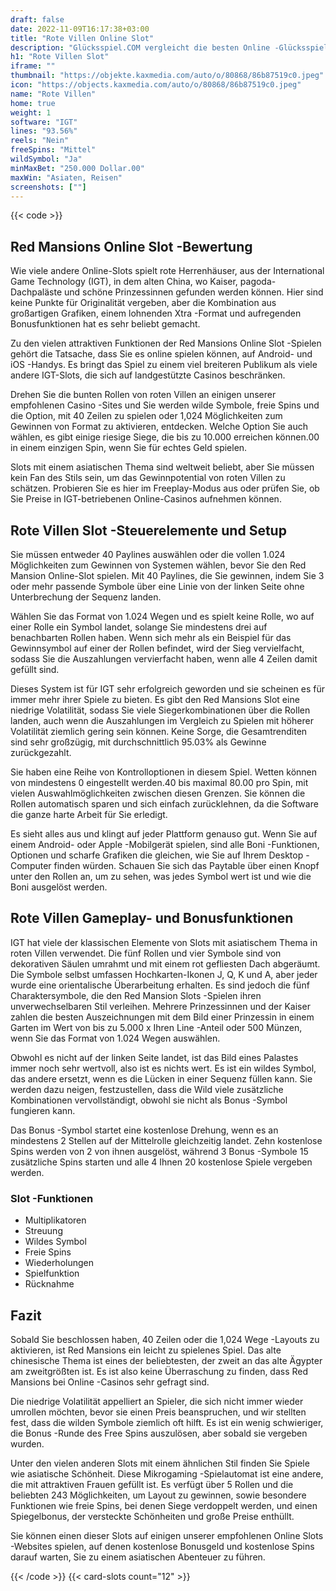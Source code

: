 ```yaml
---
draft: false
date: 2022-11-09T16:17:38+03:00
title: "Rote Villen Online Slot"
description: "Glücksspiel.COM vergleicht die besten Online -Glücksspiel -Sites und -spiele der Kanada.  Unabhängige Produktbewertungen und exklusive Anmeldeangebote. Jetzt spielen!"
h1: "Rote Villen Slot"
iframe: ""
thumbnail: "https://objekte.kaxmedia.com/auto/o/80868/86b87519c0.jpeg"
icon: "https://objects.kaxmedia.com/auto/o/80868/86b87519c0.jpeg"
name: "Rote Villen"
home: true
weight: 1
software: "IGT"
lines: "93.56%"
reels: "Nein"
freeSpins: "Mittel"
wildSymbol: "Ja"
minMaxBet: "250.000 Dollar.00"
maxWin: "Asiaten, Reisen"
screenshots: [""]
---
```


{{< code >}}<h2>Red Mansions Online Slot -Bewertung</h2><p>Wie viele andere Online-Slots spielt rote Herrenhäuser, aus der International Game Technology (IGT), in dem alten China, wo Kaiser, pagoda-Dachpaläste und schöne Prinzessinnen gefunden werden können. Hier sind keine Punkte für Originalität vergeben, aber die Kombination aus großartigen Grafiken, einem lohnenden Xtra -Format und aufregenden Bonusfunktionen hat es sehr beliebt gemacht.</p><p>Zu den vielen attraktiven Funktionen der Red Mansions Online Slot -Spielen gehört die Tatsache, dass Sie es online spielen können, auf Android- und iOS -Handys. Es bringt das Spiel zu einem viel breiteren Publikum als viele andere IGT-Slots, die sich auf landgestützte Casinos beschränken.</p><p>Drehen Sie die bunten Rollen von roten Villen an einigen unserer empfohlenen Casino -Sites und Sie werden wilde Symbole, freie Spins und die Option, mit 40 Zeilen zu spielen oder 1,024 Möglichkeiten zum Gewinnen von Format zu aktivieren, entdecken. Welche Option Sie auch wählen, es gibt einige riesige Siege, die bis zu 10.000 erreichen können.00 in einem einzigen Spin, wenn Sie für echtes Geld spielen.</p><p>Slots mit einem asiatischen Thema sind weltweit beliebt, aber Sie müssen kein Fan des Stils sein, um das Gewinnpotential von roten Villen zu schätzen. Probieren Sie es hier im Freeplay-Modus aus oder prüfen Sie, ob Sie Preise in IGT-betriebenen Online-Casinos aufnehmen können.</p><h2>Rote Villen Slot -Steuerelemente und Setup</h2><p>Sie müssen entweder 40 Paylines auswählen oder die vollen 1.024 Möglichkeiten zum Gewinnen von Systemen wählen, bevor Sie den Red Mansion Online-Slot spielen. Mit 40 Paylines, die Sie gewinnen, indem Sie 3 oder mehr passende Symbole über eine Linie von der linken Seite ohne Unterbrechung der Sequenz landen.</p><p>Wählen Sie das Format von 1.024 Wegen und es spielt keine Rolle, wo auf einer Rolle ein Symbol landet, solange Sie mindestens drei auf benachbarten Rollen haben. Wenn sich mehr als ein Beispiel für das Gewinnsymbol auf einer der Rollen befindet, wird der Sieg vervielfacht, sodass Sie die Auszahlungen vervierfacht haben, wenn alle 4 Zeilen damit gefüllt sind.</p><p>Dieses System ist für IGT sehr erfolgreich geworden und sie scheinen es für immer mehr ihrer Spiele zu bieten. Es gibt den Red Mansions Slot eine niedrige Volatilität, sodass Sie viele Siegerkombinationen über die Rollen landen, auch wenn die Auszahlungen im Vergleich zu Spielen mit höherer Volatilität ziemlich gering sein können. Keine Sorge, die Gesamtrenditen sind sehr großzügig, mit durchschnittlich 95.03% als Gewinne zurückgezahlt.</p><p>Sie haben eine Reihe von Kontrolloptionen in diesem Spiel. Wetten können von mindestens 0 eingestellt werden.40 bis maximal 80.00 pro Spin, mit vielen Auswahlmöglichkeiten zwischen diesen Grenzen. Sie können die Rollen automatisch sparen und sich einfach zurücklehnen, da die Software die ganze harte Arbeit für Sie erledigt.</p><p>Es sieht alles aus und klingt auf jeder Plattform genauso gut. Wenn Sie auf einem Android- oder Apple -Mobilgerät spielen, sind alle Boni -Funktionen, Optionen und scharfe Grafiken die gleichen, wie Sie auf Ihrem Desktop -Computer finden würden. Schauen Sie sich das Paytable über einen Knopf unter den Rollen an, um zu sehen, was jedes Symbol wert ist und wie die Boni ausgelöst werden.</p><h2>Rote Villen Gameplay- und Bonusfunktionen</h2><p>IGT hat viele der klassischen Elemente von Slots mit asiatischem Thema in roten Villen verwendet. Die fünf Rollen und vier Symbole sind von dekorativen Säulen umrahmt und mit einem rot gefliesten Dach abgeräumt. Die Symbole selbst umfassen Hochkarten-Ikonen J, Q, K und A, aber jeder wurde eine orientalische Überarbeitung erhalten. Es sind jedoch die fünf Charaktersymbole, die den Red Mansion Slots -Spielen ihren unverwechselbaren Stil verleihen. Mehrere Prinzessinnen und der Kaiser zahlen die besten Auszeichnungen mit dem Bild einer Prinzessin in einem Garten im Wert von bis zu 5.000 x Ihren Line -Anteil oder 500 Münzen, wenn Sie das Format von 1.024 Wegen auswählen.</p><p>Obwohl es nicht auf der linken Seite landet, ist das Bild eines Palastes immer noch sehr wertvoll, also ist es nichts wert. Es ist ein wildes Symbol, das andere ersetzt, wenn es die Lücken in einer Sequenz füllen kann. Sie werden dazu neigen, festzustellen, dass die Wild viele zusätzliche Kombinationen vervollständigt, obwohl sie nicht als Bonus -Symbol fungieren kann.</p><p>Das Bonus -Symbol startet eine kostenlose Drehung, wenn es an mindestens 2 Stellen auf der Mittelrolle gleichzeitig landet. Zehn kostenlose Spins werden von 2 von ihnen ausgelöst, während 3 Bonus -Symbole 15 zusätzliche Spins starten und alle 4 Ihnen 20 kostenlose Spiele vergeben werden.</p><h3>
Slot -Funktionen</h3><ul>
<li></span>
Multiplikatoren</li>
<li></span>
Streuung</li>
<li></span>
Wildes Symbol</li>
<li></span>
Freie Spins</li>
<li></span>
Wiederholungen</li>
<li></span>
Spielfunktion</li>
<li></span>
Rücknahme</li></ul><h2>Fazit</h2><p>Sobald Sie beschlossen haben, 40 Zeilen oder die 1,024 Wege -Layouts zu aktivieren, ist Red Mansions ein leicht zu spielenes Spiel. Das alte chinesische Thema ist eines der beliebtesten, der zweit an das alte Ägypter am zweitgrößten ist. Es ist also keine Überraschung zu finden, dass Red Mansions bei Online -Casinos sehr gefragt sind.</p><p>Die niedrige Volatilität appelliert an Spieler, die sich nicht immer wieder umrollen möchten, bevor sie einen Preis beanspruchen, und wir stellten fest, dass die wilden Symbole ziemlich oft hilft. Es ist ein wenig schwieriger, die Bonus -Runde des Free Spins auszulösen, aber sobald sie vergeben wurden.</p><p>Unter den vielen anderen Slots mit einem ähnlichen Stil finden Sie Spiele wie asiatische Schönheit. Diese Mikrogaming -Spielautomat ist eine andere, die mit attraktiven Frauen gefüllt ist. Es verfügt über 5 Rollen und die beliebten 243 Möglichkeiten, um Layout zu gewinnen, sowie besondere Funktionen wie freie Spins, bei denen Siege verdoppelt werden, und einen Spiegelbonus, der versteckte Schönheiten und große Preise enthüllt.</p><p>Sie können einen dieser Slots auf einigen unserer empfohlenen Online Slots -Websites spielen, auf denen kostenlose Bonusgeld und kostenlose Spins darauf warten, Sie zu einem asiatischen Abenteuer zu führen.</p>{{< /code >}}
 {{< card-slots count="12" >}}